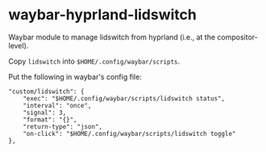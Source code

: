 # waybar-hyprland-lidswitch

Waybar module to manage lidswitch from hyprland (i.e., at the compositor-level).

Copy `lidswitch` into `$HOME/.config/waybar/scripts`.

Put the following in waybar's config file:

```
"custom/lidswitch": {
    "exec": "$HOME/.config/waybar/scripts/lidswitch status",
    "interval": "once",
    "signal": 3,
    "format": "{}",
    "return-type": "json",
    "on-click": "$HOME/.config/waybar/scripts/lidswitch toggle"
},

```
